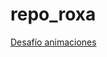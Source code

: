 # repo_roxa
[Desafío animaciones](https://marianacervino.github.io/repo_roxa/repo_roxa/roxa_animaciones)
